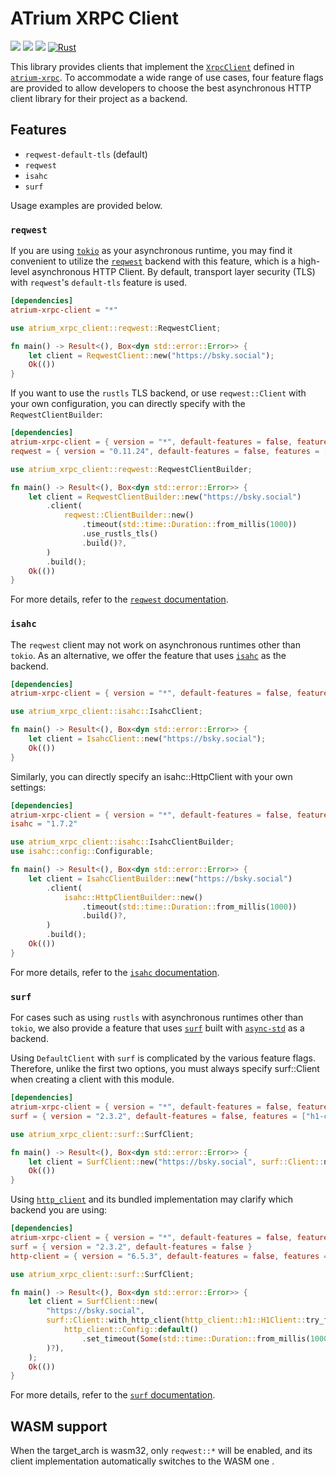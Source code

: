# ATrium XRPC Client

[![](https://img.shields.io/crates/v/atrium-xrpc-client)](https://crates.io/crates/atrium-xrpc-client)
[![](https://img.shields.io/docsrs/atrium-xrpc-client)](https://docs.rs/atrium-xrpc-client)
[![](https://img.shields.io/crates/l/atrium-xrpc-client)](https://github.com/sugyan/atrium/blob/main/LICENSE)
[![Rust](https://github.com/sugyan/atrium/actions/workflows/xrpc-client.yml/badge.svg?branch=main)](https://github.com/sugyan/atrium/actions/workflows/xrpc-client.yml)

This library provides clients that implement the [`XrpcClient`](https://docs.rs/atrium-xrpc/latest/atrium_xrpc/trait.XrpcClient.html) defined in [`atrium-xrpc`](../atrium-xrpc/). To accommodate a wide range of use cases, four feature flags are provided to allow developers to choose the best asynchronous HTTP client library for their project as a backend.

## Features

- `reqwest-default-tls` (default)
- `reqwest`
- `isahc`
- `surf`

Usage examples are provided below.

### `reqwest`

If you are using [`tokio`](https://crates.io/crates/tokio) as your asynchronous runtime, you may find it convenient to utilize the [`reqwest`](https://crates.io/crates/reqwest) backend with this feature, which is a high-level asynchronous HTTP Client. By default, transport layer security (TLS) with `reqwest`'s `default-tls` feature is used.

```toml
[dependencies]
atrium-xrpc-client = "*"
```

```rust
use atrium_xrpc_client::reqwest::ReqwestClient;

fn main() -> Result<(), Box<dyn std::error::Error>> {
    let client = ReqwestClient::new("https://bsky.social");
    Ok(())
}
```


If you want to use the `rustls` TLS backend, or use `reqwest::Client` with your own configuration, you can directly specify with the `ReqwestClientBuilder`:

```toml
[dependencies]
atrium-xrpc-client = { version = "*", default-features = false, features = ["reqwest"] }
reqwest = { version = "0.11.24", default-features = false, features = ["rustls-tls"] }
```

```rust
use atrium_xrpc_client::reqwest::ReqwestClientBuilder;

fn main() -> Result<(), Box<dyn std::error::Error>> {
    let client = ReqwestClientBuilder::new("https://bsky.social")
        .client(
            reqwest::ClientBuilder::new()
                .timeout(std::time::Duration::from_millis(1000))
                .use_rustls_tls()
                .build()?,
        )
        .build();
    Ok(())
}
```

For more details, refer to the [`reqwest` documentation](https://docs.rs/reqwest).

### `isahc`

The `reqwest` client may not work on asynchronous runtimes other than `tokio`. As an alternative, we offer the feature that uses [`isahc`](https://crates.io/crates/isahc) as the backend.

```toml
[dependencies]
atrium-xrpc-client = { version = "*", default-features = false, features = ["isahc"]}
```

```rust
use atrium_xrpc_client::isahc::IsahcClient;

fn main() -> Result<(), Box<dyn std::error::Error>> {
    let client = IsahcClient::new("https://bsky.social");
    Ok(())
}
```

Similarly, you can directly specify an isahc::HttpClient with your own settings:

```toml
[dependencies]
atrium-xrpc-client = { version = "*", default-features = false, features = ["isahc"]}
isahc = "1.7.2"
```

```rust
use atrium_xrpc_client::isahc::IsahcClientBuilder;
use isahc::config::Configurable;

fn main() -> Result<(), Box<dyn std::error::Error>> {
    let client = IsahcClientBuilder::new("https://bsky.social")
        .client(
            isahc::HttpClientBuilder::new()
                .timeout(std::time::Duration::from_millis(1000))
                .build()?,
        )
        .build();
    Ok(())
}
```

For more details, refer to the [`isahc` documentation](https://docs.rs/isahc).


### `surf`

For cases such as using `rustls` with asynchronous runtimes other than `tokio`, we also provide a feature that uses [`surf`](https://crates.io/crates/surf) built with [`async-std`](https://crates.io/crates/async-std) as a backend.

Using `DefaultClient` with `surf` is complicated by the various feature flags. Therefore, unlike the first two options, you must always specify surf::Client when creating a client with this module.

```toml
[dependencies]
atrium-xrpc-client = { version = "*", default-features = false, features = ["surf"]}
surf = { version = "2.3.2", default-features = false, features = ["h1-client-rustls"] }
```

```rust
use atrium_xrpc_client::surf::SurfClient;

fn main() -> Result<(), Box<dyn std::error::Error>> {
    let client = SurfClient::new("https://bsky.social", surf::Client::new());
    Ok(())
}
```

Using [`http_client`](https://crates.io/crates/http-client) and its bundled implementation may clarify which backend you are using:

```toml
[dependencies]
atrium-xrpc-client = { version = "*", default-features = false, features = ["surf"]}
surf = { version = "2.3.2", default-features = false }
http-client = { version = "6.5.3", default-features = false, features = ["h1_client", "rustls"] }
```

```rust
use atrium_xrpc_client::surf::SurfClient;

fn main() -> Result<(), Box<dyn std::error::Error>> {
    let client = SurfClient::new(
        "https://bsky.social",
        surf::Client::with_http_client(http_client::h1::H1Client::try_from(
            http_client::Config::default()
                .set_timeout(Some(std::time::Duration::from_millis(1000))),
        )?),
    );
    Ok(())
}
```

For more details, refer to the [`surf` documentation](https://docs.rs/surf).

## WASM support

When the target_arch is wasm32, only `reqwest::*` will be enabled, and its
client implementation automatically switches to the WASM one .
